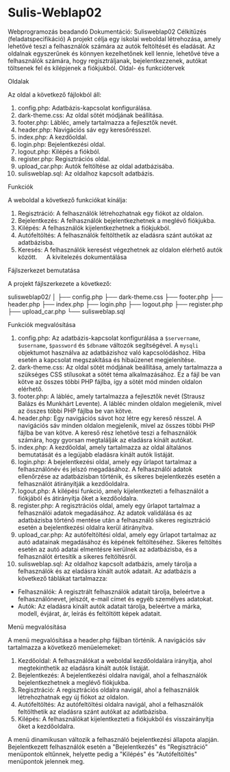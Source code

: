 # Sulis-Weblap02
Webprogramozás beadandó
Dokumentáció: Sulisweblap02
Célkitűzés (feladatspecifikáció)
A projekt célja egy iskolai weboldal létrehozása, amely lehetővé teszi a felhasználók számára az autók feltöltését és eladását. Az oldalnak egyszerűnek és könnyen kezelhetőnek kell lennie, lehetővé téve a felhasználók számára, hogy regisztráljanak, bejelentkezzenek, autókat töltsenek fel és kilépjenek a fiókjukból.
Oldal- és funkciótervek

Oldalak

Az oldal a következő fájlokból áll:
1. config.php: Adatbázis-kapcsolat konfigurálása.
2. dark-theme.css: Az oldal sötét módjának beállítása.
3. footer.php: Lábléc, amely tartalmazza a fejlesztők nevét.
4. header.php: Navigációs sáv egy keresőrésszel.
5. index.php: A kezdőoldal.
6. login.php: Bejelentkezési oldal.
7. logout.php: Kilépés a fiókból.
8. register.php: Regisztrációs oldal.
9. upload_car.php: Autók feltöltése az oldal adatbázisába.
10. sulisweblap.sql: Az oldalhoz kapcsolt adatbázis.

Funkciók

A weboldal a következő funkciókat kínálja:
1. Regisztráció: A felhasználók létrehozhatnak egy fiókot az oldalon.
2. Bejelentkezés: A felhasználók bejelentkezhetnek a meglévő fiókjukba.
3. Kilépés: A felhasználók kijelentkezhetnek a fiókjukból.
4. Autófeltöltés: A felhasználók feltölthetik az eladásra szánt autókat az adatbázisba.
5. Keresés: A felhasználók keresést végezhetnek az oldalon elérhető autók között.
 
A kivitelezés dokumentálása

Fájlszerkezet bemutatása

A projekt fájlszerkezete a következő:

sulisweblap02/
│
├── config.php
├── dark-theme.css
├── footer.php
├── header.php
├── index.php
├── login.php
├── logout.php
├── register.php
├── upload_car.php
└── sulisweblap.sql

Funkciók megvalósítása

1. config.php: Az adatbázis-kapcsolat konfigurálása a `$servername`, `$username`, `$password` és `$dbname` változók segítségével. A `mysqli` objektumot használva az adatbázishoz való kapcsolódáshoz. Hiba esetén a kapcsolat megszakítása és hibaüzenet megjelenítése.
2. dark-theme.css: Az oldal sötét módjának beállítása, amely tartalmazza a szükséges CSS stílusokat a sötét téma alkalmazásához. Ez a fájl be van kötve az összes többi PHP fájlba, így a sötét mód minden oldalon elérhető.
3. footer.php: A lábléc, amely tartalmazza a fejlesztők nevét (Strausz Balázs és Munkhárt Levente). A lábléc minden oldalon megjelenik, mivel az összes többi PHP fájlba be van kötve.
4. header.php: Egy navigációs sávot hoz létre egy kereső résszel. A navigációs sáv minden oldalon megjelenik, mivel az összes többi PHP fájlba be van kötve. A kereső rész lehetővé teszi a felhasználók számára, hogy gyorsan megtalálják az eladásra kínált autókat.
5. index.php: A kezdőoldal, amely tartalmazza az oldal általános bemutatását és a legújabb eladásra kínált autók listáját.
6. login.php: A bejelentkezési oldal, amely egy űrlapot tartalmaz a felhasználónév és jelszó megadásához. A felhasználói adatok ellenőrzése az adatbázisban történik, és sikeres bejelentkezés esetén a felhasználót átirányítják a kezdőoldalra.
7. logout.php: A kilépési funkció, amely kijelentkezteti a felhasználót a fiókjából és átirányítja őket a kezdőoldalra.
8. register.php: A regisztrációs oldal, amely egy űrlapot tartalmaz a felhasználói adatok megadásához. Az adatok validálása és az adatbázisba történő mentése után a felhasználó sikeres regisztráció esetén a bejelentkezési oldalra kerül átirányítva.
9. upload_car.php: Az autófeltöltési oldal, amely egy űrlapot tartalmaz az autó adatainak megadásához és képének feltöltéséhez. Sikeres feltöltés esetén az autó adatai elmentésre kerülnek az adatbázisba, és a felhasználót értesítik a sikeres feltöltésről.
10. sulisweblap.sql: Az oldalhoz kapcsolt adatbázis, amely tárolja a felhasználók és az eladásra kínált autók adatait. Az adatbázis a következő táblákat tartalmazza:
- Felhasználók: A regisztrált felhasználók adatait tárolja, beleértve a felhasználónevet, jelszót, e-mail címet és egyéb személyes adatokat.
- Autók: Az eladásra kínált autók adatait tárolja, beleértve a márka, modell, évjárat, ár, leírás és feltöltött képek adatait.

Menü megvalósítása

A menü megvalósítása a header.php fájlban történik. A navigációs sáv tartalmazza a következő menüelemeket:

1. Kezdőoldal: A felhasználókat a weboldal kezdőoldalára irányítja, ahol megtekinthetik az eladásra kínált autók listáját.
2. Bejelentkezés: A bejelentkezési oldalra navigál, ahol a felhasználók bejelentkezhetnek a meglévő fiókjukba.
3. Regisztráció: A regisztrációs oldalra navigál, ahol a felhasználók létrehozhatnak egy új fiókot az oldalon.
4. Autófeltöltés: Az autófeltöltési oldalra navigál, ahol a felhasználók feltölthetik az eladásra szánt autókat az adatbázisba.
5. Kilépés: A felhasználókat kijelentkezteti a fiókjukból és visszairányítja őket a kezdőoldalra.

A menü dinamikusan változik a felhasználó bejelentkezési állapota alapján. Bejelentkezett felhasználók esetén a "Bejelentkezés" és "Regisztráció" menüpontok eltűnnek, helyette pedig a "Kilépés" és "Autófeltöltés" menüpontok jelennek meg.
